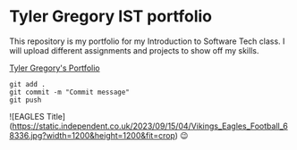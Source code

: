 # Tyler Gregory IST portfolio

This repository is my portfolio for my Introduction to Software Tech class. I will upload different 
assignments and projects to show off my skills.

[Tyler Gregory's Portfolio](https://github.com/132143154/ist-portfolio-gregory) 

```
git add .
git commit -m "Commit message"
git push
```

![EAGLES Title] (https://static.independent.co.uk/2023/09/15/04/Vikings_Eagles_Football_68336.jpg?width=1200&height=1200&fit=crop)
:wink:

